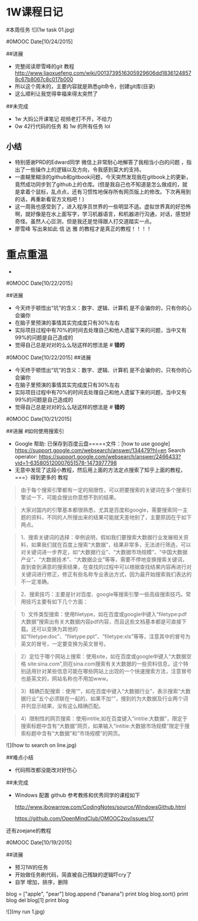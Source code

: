 # 1W课程日记


#本周任务
![](1w task 01.jpg)


#0MOOC Date[10/24/2015]


##进展
- 完整阅读廖雪峰的git 教程 
    http://www.liaoxuefeng.com/wiki/0013739516305929606dd18361248578c67b8067c8c017b000
- 所以这个周末的，主要内容就是熟悉git命令，创建git库(目录)
- 这么顺利让我觉得幸福来得太突然了


##未完成
- 1w 大妈公开课笔记 视频老打不开，不给力
- 0w 42行代码的任务 和  1w 的所有任务 lol

 
## 小结
- 特别感谢PRD的Edward同学 微信上非常耐心地解答了我相当小白的问题
，指出了一些操作上的逻辑以及方向，令我感到莫大的支持。
- 一直糊里糊涂的github和gitbook问题，今天突然发现我在gitbook上的更新，竟然成功同步到了github上的仓库。(但是我自己也不知道是怎么做成的，就是拿着个鼠标，乱点点，还有习惯性地保存所有网页版上的修改。下次再用到的话，再重新看官方文档吧！)
- 这一周我也感受到了，进入程序员世界的一些明显不适。虚拟世界真的好恐怖啊，就好像是在水上面写字，学习机器语言，和机器进行沟通，对话，感觉好奇怪。虽然人心叵测，但是我还是觉得跟人打交道踏实一点。
- 廖雪峰 写出来如此 信 达 雅 的教程才是真正的教程！！！！

# 重点重温

- 

#0MOOC Date[10/22/2015]


##进展
- 今天终于顿悟出“坑”的含义：数字、逻辑、计算机 是不会骗你的，只有你的心会骗你
- 在脑子里预演的事情其实完成度只有30%左右
- 实际项目过程中有70%的时间去处理自己和他人遗留下来的问题，当中又有99%的问题是自己造成的
- 觉得自己总是对对的么么哒这样的想法是 # **错的**




#0MOOC Date[10/22/2015]
##进展
- 今天终于顿悟出“坑”的含义：数字、逻辑、计算机 是不会骗你的，只有你的心会骗你
- 在脑子里预演的事情其实完成度只有30%左右
- 实际项目过程中有70%的时间去处理自己和他人遗留下来的问题，当中又有99%的问题是自己造成的
- 觉得自己总是对对的么么哒这样的想法是 # **错的**


#0MOOC Date[10/21/2015]


##进展
#如何使用搜索引
- Google 帮助:
  已保存到百度云盘=====文件：[how to use google]
https://support.google.com/websearch/answer/134479?hl=en
Search operator:
https://support.google.com/websearch/answer/2466433?vid=1-635805120007651578-1473977798
- 无意中发现了这段小教程，然后用上面的方法定点搜索了知乎上面的教程，===〉得到更多的 教程

> 由于每个搜索引擎都有一定的局限性，可以把要搜索的关键词在多个搜索引擎试一下，可能会搜出你意想不到的结果。

>大家对国内的引擎基本都很熟悉，尤其是百度和google，需要搜索同一主题的资料，不同的人所搜出来的结果可能就天差地别了，主要原因在于如下两点。

>1、搜索关键词的选择：举例说明，假如我们要搜索大数据行业发展相关资料，如果我们就在百度上搜索“大数据”，结果非常多，无法进行筛选，可以对关键词进一步界定，如“大数据行业”、“大数据市场规模”、“中国大数据产业”、“大数据技术”、“大数据企业”等等，需要不停地变换搜索关键词，直到查到满意的搜索结果，在查找的过程中可以根据查找结果内容再进行对关键词进行修正，修正有些名称专业表达方式，因为最开始搜索我们表达的不一定准确。

>2、搜索技巧：主要是针对百度、google等搜索引擎一些高级搜索技巧。常用技巧主要有如下几个方面：

>1）文件类型搜索：使用filetype，如在百度或google中键入“filetype:pdf 大数据”搜索出有关大数据内容pdf内容，而且这些文档基本都是可直接下载。还可以变换为其他的如“filetype:doc”、“filetype:ppt”、“filetype:xls”等等，注意其中的冒号为英文的冒号，一定要变换为英文冒号。

>2）定位于哪个网站上搜索：使用site，如在百度或google中键入“大数据空格 site:sina.com”,则在sina.com搜索有关大数据的一些资料信息，这个特别适用针对某些信息可能在哪些网站上出现的一个快速搜索方法，注意冒号也是英文的，网站名称也不用加www。

>3）精确匹配搜索：使用“”，如在百度中键入“大数据行业”，表示搜索“大数据行业”五个必须联在一起的，如果不加“”，搜到的为大数据及行业两个词并列显示结果，没有这么精确匹配。

>4）限制性的网页搜索：使用intitle,如在百度键入“intitie:大数据”，限定于搜索标题中含有“大数据”网页，如果输入“intitie:大数据市场规模”限定于搜索标题中含有“大数据”和“市场规模”的网页。

![](how to search on line.jpg)


##难点小结

- 代码照改都没能改对好伤心


##未完成

-  Windows 配置 github 参考教练和优秀同学的课程如下

    http://www.ibowarrow.com/CodingNotes/source/WindowsGithub.html

    https://github.com/OpenMindClub/OMOOC2py/issues/17

还有zoejane的教程





#0MOOC Date[10/19/2015]


##进展
- 预习1W的任务
- 开始做任务刷代码，简直被自己残缺的逻辑吓cry了
- 自学 增加，排序，删除

blog = ["apple", "pear"]
blog.append ("banana")
print blog
blog.sort()
print blog
del blog[1]
print blog


![](my run 1.jpg)

